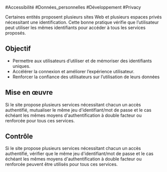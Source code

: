 
#Accessibilité #Données_personnelles #Développement #Privacy

Certaines entités proposent plusieurs sites Web et plusieurs espaces privés nécessitant une identification. Cette bonne pratique vérifie que l’utilisateur peut utiliser les mêmes identifiants pour accéder à tous les services proposés.

Objectif
--------

*   Permettre aux utilisateurs d’utiliser et de mémoriser des identifiants uniques.
*   Accélérer la connexion et améliorer l’expérience utilisateur.
*   Renforcer la confiance des utilisateurs sur l’utilisation de leurs données

Mise en œuvre
-------------

Si le site propose plusieurs services nécessitant chacun un accès authentifié, mutualiser le même jeu d'identifiant/mot de passe et le cas échéant les mêmes moyens d'authentification à double facteur ou renforcée pour tous ces services.

Contrôle
--------

Si le site propose plusieurs services nécessitant chacun un accès authentifié, vérifier que le même jeu d'identifiant/mot de passe et le cas échéant les mêmes moyens d'authentification à double facteur ou renforcée peuvent être utilisés pour tous ces services.
